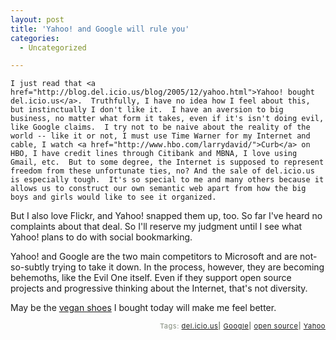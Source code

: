 ```yaml
---
layout: post
title: 'Yahoo! and Google will rule you'
categories:
  - Uncategorized

---
```



    I just read that <a href="http://blog.del.icio.us/blog/2005/12/yahoo.html">Yahoo! bought del.icio.us</a>.  Truthfully, I have no idea how I feel about this, but instinctually I don't like it.  I have an aversion to big business, no matter what form it takes, even if it's isn't doing evil, like Google claims.  I try not to be naive about the reality of the world -- like it or not, I must use Time Warner for my Internet and cable, I watch <a href="http://www.hbo.com/larrydavid/">Curb</a> on HBO, I have credit lines through Citibank and MBNA, I love using Gmail, etc.  But to some degree, the Internet is supposed to represent freedom from these unfortunate ties, no? And the sale of del.icio.us is especially tough.  It's so special to me and many others because it allows us to construct our own semantic web apart from how the big boys and girls would like to see it organized.

But I also love Flickr, and Yahoo! snapped them up, too.  So far I've heard no complaints about that deal.  So I'll reserve my judgment until I see what Yahoo! plans to do with social bookmarking. 

Yahoo! and Google are the two main competitors to Microsoft and are not-so-subtly trying to take it down.  In the process, however, they are becoming behemoths, like the Evil One itself.  Even if they support open source projects and progressive thinking about the Internet, that's not diversity. 

May be the <a href="http://www.mooshoes.com/invoice_variant.cgi?rm=edit&amp;product_id=88939">vegan shoes</a> I bought today will make me feel better.

<p style="text-align:right;font-size:11px;letter-spacing:.05em;color:#808979;">Tags: <a href="http://www.technorati.com/tag/del.icio.us" rel="tag">del.icio.us</a><strong>|</strong> <a href="http://www.technorati.com/tag/Google" rel="tag">Google</a><strong>|</strong> <a href="http://www.technorati.com/tag/open%20source" rel="tag">open source</a><strong>|</strong> <a href="http://www.technorati.com/tag/Yahoo" rel="tag">Yahoo</a></p>
  
